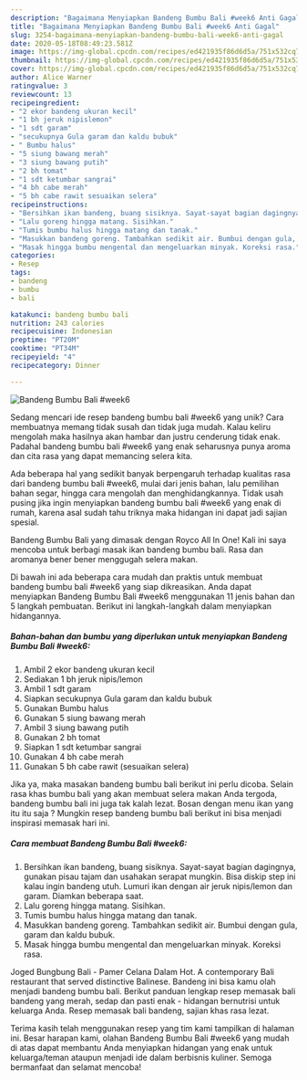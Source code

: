 ```yaml
---
description: "Bagaimana Menyiapkan Bandeng Bumbu Bali #week6 Anti Gagal"
title: "Bagaimana Menyiapkan Bandeng Bumbu Bali #week6 Anti Gagal"
slug: 3254-bagaimana-menyiapkan-bandeng-bumbu-bali-week6-anti-gagal
date: 2020-05-18T08:49:23.581Z
image: https://img-global.cpcdn.com/recipes/ed421935f86d6d5a/751x532cq70/bandeng-bumbu-bali-week6-foto-resep-utama.jpg
thumbnail: https://img-global.cpcdn.com/recipes/ed421935f86d6d5a/751x532cq70/bandeng-bumbu-bali-week6-foto-resep-utama.jpg
cover: https://img-global.cpcdn.com/recipes/ed421935f86d6d5a/751x532cq70/bandeng-bumbu-bali-week6-foto-resep-utama.jpg
author: Alice Warner
ratingvalue: 3
reviewcount: 13
recipeingredient:
- "2 ekor bandeng ukuran kecil"
- "1 bh jeruk nipislemon"
- "1 sdt garam"
- "secukupnya Gula garam dan kaldu bubuk"
- " Bumbu halus"
- "5 siung bawang merah"
- "3 siung bawang putih"
- "2 bh tomat"
- "1 sdt ketumbar sangrai"
- "4 bh cabe merah"
- "5 bh cabe rawit sesuaikan selera"
recipeinstructions:
- "Bersihkan ikan bandeng, buang sisiknya. Sayat-sayat bagian dagingnya, gunakan pisau tajam dan usahakan serapat mungkin. Bisa diskip step ini kalau ingin bandeng utuh. Lumuri ikan dengan air jeruk nipis/lemon dan garam. Diamkan beberapa saat."
- "Lalu goreng hingga matang. Sisihkan."
- "Tumis bumbu halus hingga matang dan tanak."
- "Masukkan bandeng goreng. Tambahkan sedikit air. Bumbui dengan gula, garam dan kaldu bubuk."
- "Masak hingga bumbu mengental dan mengeluarkan minyak. Koreksi rasa."
categories:
- Resep
tags:
- bandeng
- bumbu
- bali

katakunci: bandeng bumbu bali 
nutrition: 243 calories
recipecuisine: Indonesian
preptime: "PT20M"
cooktime: "PT34M"
recipeyield: "4"
recipecategory: Dinner

---
```



![Bandeng Bumbu Bali #week6](https://img-global.cpcdn.com/recipes/ed421935f86d6d5a/751x532cq70/bandeng-bumbu-bali-week6-foto-resep-utama.jpg)

Sedang mencari ide resep bandeng bumbu bali #week6 yang unik? Cara membuatnya memang tidak susah dan tidak juga mudah. Kalau keliru mengolah maka hasilnya akan hambar dan justru cenderung tidak enak. Padahal bandeng bumbu bali #week6 yang enak seharusnya punya aroma dan cita rasa yang dapat memancing selera kita.

Ada beberapa hal yang sedikit banyak berpengaruh terhadap kualitas rasa dari bandeng bumbu bali #week6, mulai dari jenis bahan, lalu pemilihan bahan segar, hingga cara mengolah dan menghidangkannya. Tidak usah pusing jika ingin menyiapkan bandeng bumbu bali #week6 yang enak di rumah, karena asal sudah tahu triknya maka hidangan ini dapat jadi sajian spesial.

Bandeng Bumbu Bali yang dimasak dengan Royco All In One! Kali ini saya mencoba untuk berbagi masak ikan bandeng bumbu bali. Rasa dan aromanya bener bener menggugah selera makan.


Di bawah ini ada beberapa cara mudah dan praktis untuk membuat bandeng bumbu bali #week6 yang siap dikreasikan. Anda dapat menyiapkan Bandeng Bumbu Bali #week6 menggunakan 11 jenis bahan dan 5 langkah pembuatan. Berikut ini langkah-langkah dalam menyiapkan hidangannya.

<!--inarticleads1-->

##### Bahan-bahan dan bumbu yang diperlukan untuk menyiapkan Bandeng Bumbu Bali #week6:

1. Ambil 2 ekor bandeng ukuran kecil
1. Sediakan 1 bh jeruk nipis/lemon
1. Ambil 1 sdt garam
1. Siapkan secukupnya Gula garam dan kaldu bubuk
1. Gunakan  Bumbu halus
1. Gunakan 5 siung bawang merah
1. Ambil 3 siung bawang putih
1. Gunakan 2 bh tomat
1. Siapkan 1 sdt ketumbar sangrai
1. Gunakan 4 bh cabe merah
1. Gunakan 5 bh cabe rawit (sesuaikan selera)


Jika ya, maka masakan bandeng bumbu bali berikut ini perlu dicoba. Selain rasa khas bumbu bali yang akan membuat selera makan Anda tergoda, bandeng bumbu bali ini juga tak kalah lezat. Bosan dengan menu ikan yang itu itu saja ? Mungkin resep bandeng bumbu bali berikut ini bisa menjadi inspirasi memasak hari ini. 

<!--inarticleads2-->

##### Cara membuat Bandeng Bumbu Bali #week6:

1. Bersihkan ikan bandeng, buang sisiknya. Sayat-sayat bagian dagingnya, gunakan pisau tajam dan usahakan serapat mungkin. Bisa diskip step ini kalau ingin bandeng utuh. Lumuri ikan dengan air jeruk nipis/lemon dan garam. Diamkan beberapa saat.
1. Lalu goreng hingga matang. Sisihkan.
1. Tumis bumbu halus hingga matang dan tanak.
1. Masukkan bandeng goreng. Tambahkan sedikit air. Bumbui dengan gula, garam dan kaldu bubuk.
1. Masak hingga bumbu mengental dan mengeluarkan minyak. Koreksi rasa.


Joged Bungbung Bali - Pamer Celana Dalam Hot. A contemporary Bali restaurant that served distinctive Balinese. Bandeng ini bisa kamu olah menjadi bandeng bumbu bali. Berikut panduan lengkap resep memasak bali bandeng yang merah, sedap dan pasti enak - hidangan bernutrisi untuk keluarga Anda. Resep memasak bali bandeng, sajian khas rasa lezat. 

Terima kasih telah menggunakan resep yang tim kami tampilkan di halaman ini. Besar harapan kami, olahan Bandeng Bumbu Bali #week6 yang mudah di atas dapat membantu Anda menyiapkan hidangan yang enak untuk keluarga/teman ataupun menjadi ide dalam berbisnis kuliner. Semoga bermanfaat dan selamat mencoba!
